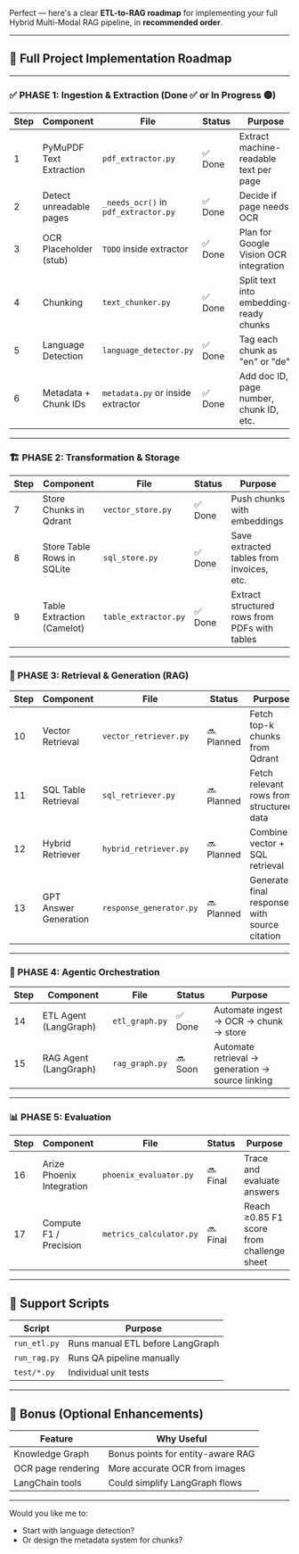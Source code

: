 Perfect — here's a clear **ETL-to-RAG roadmap** for implementing your full Hybrid Multi-Modal RAG pipeline, in **recommended order**.

---

## 🧭 Full Project Implementation Roadmap

---

### ✅ PHASE 1: Ingestion & Extraction (Done ✅ or In Progress 🟡)

| Step | Component               | File                                 | Status  | Purpose                                 |
| ---- | ----------------------- | ------------------------------------ | ------- | --------------------------------------- |
| 1    | PyMuPDF Text Extraction | `pdf_extractor.py`                   | ✅ Done | Extract machine-readable text per page  |
| 2    | Detect unreadable pages | `_needs_ocr()` in `pdf_extractor.py` | ✅ Done | Decide if page needs OCR                |
| 3    | OCR Placeholder (stub)  | `TODO` inside extractor              | ✅ Done | Plan for Google Vision OCR integration  |
| 4    | Chunking                | `text_chunker.py`                    | ✅ Done | Split text into embedding-ready chunks  |
| 5    | Language Detection      | `language_detector.py`               | ✅ Done | Tag each chunk as "en" or "de"          |
| 6    | Metadata + Chunk IDs    | `metadata.py` or inside extractor    | ✅ Done | Add doc ID, page number, chunk ID, etc. |

---

### 🏗 PHASE 2: Transformation & Storage

| Step | Component                  | File                 | Status  | Purpose                                       |
| ---- | -------------------------- | -------------------- | ------- | --------------------------------------------- |
| 7    | Store Chunks in Qdrant     | `vector_store.py`    | ✅ Done | Push chunks with embeddings                   |
| 8    | Store Table Rows in SQLite | `sql_store.py`       | ✅ Done | Save extracted tables from invoices, etc.     |
| 9    | Table Extraction (Camelot) | `table_extractor.py` | ✅ Done | Extract structured rows from PDFs with tables |

---

### 🧠 PHASE 3: Retrieval & Generation (RAG)

| Step | Component             | File                    | Status     | Purpose                                      |
| ---- | --------------------- | ----------------------- | ---------- | -------------------------------------------- |
| 10   | Vector Retrieval      | `vector_retriever.py`   | 🔜 Planned | Fetch top-k chunks from Qdrant               |
| 11   | SQL Table Retrieval   | `sql_retriever.py`      | 🔜 Planned | Fetch relevant rows from structured data     |
| 12   | Hybrid Retriever      | `hybrid_retriever.py`   | 🔜 Planned | Combine vector + SQL retrieval               |
| 13   | GPT Answer Generation | `response_generator.py` | 🔜 Planned | Generate final response with source citation |

---

### 🤖 PHASE 4: Agentic Orchestration

| Step | Component             | File           | Status  | Purpose                                          |
| ---- | --------------------- | -------------- | ------- | ------------------------------------------------ |
| 14   | ETL Agent (LangGraph) | `etl_graph.py` | ✅ Done | Automate ingest → OCR → chunk → store            |
| 15   | RAG Agent (LangGraph) | `rag_graph.py` | 🔜 Soon | Automate retrieval → generation → source linking |

---

### 📊 PHASE 5: Evaluation

| Step | Component                 | File                    | Status   | Purpose                                   |
| ---- | ------------------------- | ----------------------- | -------- | ----------------------------------------- |
| 16   | Arize Phoenix Integration | `phoenix_evaluator.py`  | 🔜 Final | Trace and evaluate answers                |
| 17   | Compute F1 / Precision    | `metrics_calculator.py` | 🔜 Final | Reach ≥0.85 F1 score from challenge sheet |

---

## 🔁 Support Scripts

| Script       | Purpose                          |
| ------------ | -------------------------------- |
| `run_etl.py` | Runs manual ETL before LangGraph |
| `run_rag.py` | Runs QA pipeline manually        |
| `test/*.py`  | Individual unit tests            |

---

## 🧠 Bonus (Optional Enhancements)

| Feature            | Why Useful                        |
| ------------------ | --------------------------------- |
| Knowledge Graph    | Bonus points for entity-aware RAG |
| OCR page rendering | More accurate OCR from images     |
| LangChain tools    | Could simplify LangGraph flows    |

---

Would you like me to:

- Start with language detection?
- Or design the metadata system for chunks?
